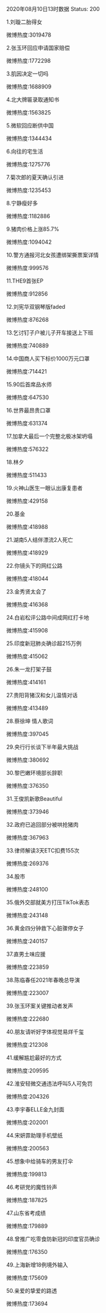 2020年08月10日13时数据
Status: 200

1.刘璇二胎得女

微博热度:3019478

2.张玉环回应申请国家赔偿

微博热度:1772298

3.肌因决定一切吗

微博热度:1688909

4.北大牌匾录取通知书

微博热度:1563825

5.微软回应断供中国

微博热度:1344434

6.向往的宅生活

微博热度:1275776

7.菊次郎的夏天确认引进

微博热度:1235453

8.宁静瘦好多

微博热度:1182886

9.猪肉价格上涨85.7%

微博热度:1094042

10.警方通报河北女孩遭绑架撕票案详情

微博热度:999576

11.THE9首张EP

微博热度:912856

12.刘宪华双钢琴版faded

微博热度:876268

13.乞讨钉子户被儿子开车接送上下班

微博热度:740889

14.中国商人买下标价1000万元口罩

微博热度:714421

15.90后首席品水师

微博热度:647530

16.世界最昂贵口罩

微博热度:631374

17.加拿大最后一个完整北极冰架坍塌

微博热度:576322

18.林夕

微博热度:511433

19.火神山医生一眼认出康复患者

微博热度:429158

20.基金

微博热度:418988

21.湖南5人结伴漂流2人死亡

微博热度:418929

22.你镜头下的网红公路

微博热度:418044

23.金秀贤太会了

微博热度:416368

24.白岩松评公路中间成网红打卡地

微博热度:415908

25.印度新冠肺炎确诊超215万例

微博热度:415062

26.朱一龙打架子鼓

微博热度:414161

27.贵阳背猪汉和女儿温情对话

微博热度:413489

28.蔡徐坤 情人歌词

微博热度:397045

29.央行行长谈下半年最大挑战

微博热度:380692

30.黎巴嫩环境部长辞职

微博热度:376350

31.王俊凯新歌Beautiful

微博热度:373946

32.政府已追回部分被哄抢猪肉

微博热度:367963

33.律师解读3天ETC扣费155次

微博热度:269376

34.股市

微博热度:248100

35.俄外交部就美方打压TikTok表态

微博热度:243148

36.黄金四分钟救下心脏骤停女子

微博热度:240157

37.直男土味应援

微博热度:223859

38.陈临春任2021年春晚总导演

微博热度:223007

39.张玉环案关键推动者发声

微博热度:222680

40.朋友请听好字体视觉易烊千玺

微博热度:212308

41.缓解尴尬最好的方式

微博热度:209595

42.淮安轻微交通违法呼叫5人可免罚

微博热度:204326

43.李宇春ELLE金九封面

微博热度:202001

44.宋妍霏助理手机壁纸

微博热度:200563

45.想象中给骑车的男友打伞

微博热度:199813

46.考研党的魔性铃声

微博热度:187825

47.山东省考成绩

微博热度:179889

48.曾推广吃零食防新冠的印度官员确诊

微博热度:176350

49.上海新增18例境外输入

微博热度:175609

50.亲爱的挚爱的路透

微博热度:173694

